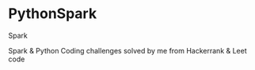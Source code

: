 # PythonSpark
Spark

Spark &amp; Python Coding challenges solved by me from Hackerrank &amp; Leet code
